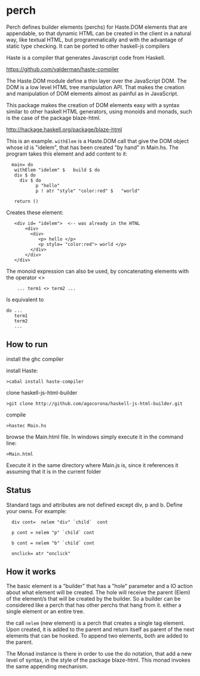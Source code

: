 perch
=================

Perch defines builder elements (perchs) for Haste.DOM elements that are appendable, so that dynamic HTML can be created in the client in a natural way, like textual HTML, but programmatically and with the advantage of static type checking. It can be ported to other haskell-js compilers

Haste is a compiler that generates Javascript code from Haskell.

https://github.com/valderman/haste-compiler

The Haste.DOM module define a thin layer over the JavaScript DOM. The DOM is a low level HTML tree manipulation API. That makes the creation and manipulation of DOM elements almost as painful as in JavaScript.

This package makes the creation of DOM elements easy with a syntax  similar to other haskell HTML generators, using monoids and monads, such is the case of the package blaze-html.

http://hackage.haskell.org/package/blaze-html

This is an example. `withElem`  is a Haste.DOM call that give the DOM object whose id is "idelem", that has been created "by hand" in Main.hs. The program takes this element and add content to it:

      main= do
       withElem "idelem" $   build $ do
       div $ do
         div $ do
               p "hello"
               p ! atr "style" "color:red" $   "world" 

       return ()

Creates these element:

       <div id= "idelem">  <-- was already in the HTNL
           <div>
             <div>
                <p> hello </p>
                <p style= "color:red"> world </p>
             </div>
           </div>
       </div>

       
       

The  monoid expression can also be used, by concatenating elements with the operator <>

        ... term1 <> term2 ...
      
      
Is equivalent to

    do ...
       term1
       term2
       ...

How to run
----------

install the ghc compiler

install Haste:

    >cabal install haste-compiler

clone haskell-js-html-builder
  
    >git clone http://github.com/agocorona/haskell-js-html-builder.git
    
compile

    >hastec Main.hs
    
browse the Main.html file. In windows simply execute it in the command line:

    >Main.html

Execute it in the same directory where Main.js is, since it references it assuming that it is in the current folder


Status
---------

Standard tags and attributes are not defined except div, p and b. Define your owns. For example:

      div cont=  nelem "div" `child`  cont

      p cont = nelem "p" `child` cont

      b cont = nelem "b" `child` cont

      onclick= atr "onclick"
 

How it works
------------


The basic element is a "builder" that has a "hole" parameter and a IO action about what element will be created. The hole will receive the parent (Elem) of the element/s that will be created by the builder. So a builder can be considered like a perch that has other perchs that hang from it. either a single element or an entire tree.

the call `nelem` (new element) is a perch that creates a single tag element. Upon created, it  is added to the parent and return itself as parent of the next elements that can be hooked. To append two elements, both are added to the parent.

The Monad instance is there in order to use the do notation, that add a new level of syntax, in the style of the package blaze-html. This monad invokes the same appending mechanism.
